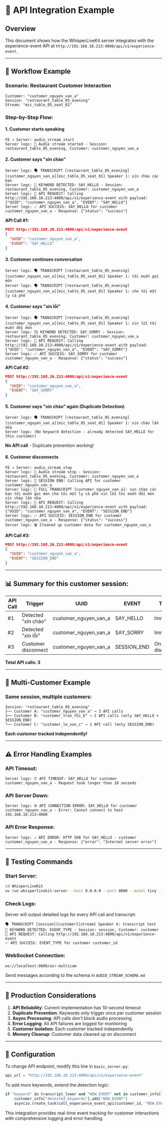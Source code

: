 # 🔌 API Integration Example

## Overview
This document shows how the WhisperLiveKit server integrates with the experience-event API at `http://192.168.10.213:4000/api/v1/experience-event`.

---

## 🎯 **Workflow Example**

### **Scenario: Restaurant Customer Interaction**

```
Customer: "customer_nguyen_van_a"
Session: "restaurant_table_05_evening"
Stream: "mic_table_05_seat_01"
```

### **Step-by-Step Flow:**

#### **1. Customer starts speaking**
```
FE → Server: audio_stream_start
Server logs: 🚀 Audio stream started - Session: restaurant_table_05_evening, Customer: customer_nguyen_van_a
```

#### **2. Customer says "xin chào"**
```
Server logs: 🗣️ TRANSCRIPT [restaurant_table_05_evening][customer_nguyen_van_a][mic_table_05_seat_01] Speaker 1: xin chào các bạn
Server logs: 🎉 KEYWORD DETECTED: SAY_HELLO - Session: restaurant_table_05_evening, Customer: customer_nguyen_van_a
Server logs: 🚀 API REQUEST: Calling http://192.168.10.213:4000/api/v1/experience-event with payload: {"UUID": "customer_nguyen_van_a", "EVENT": "SAY_HELLO"}
Server logs: ✅ API SUCCESS: SAY_HELLO for customer customer_nguyen_van_a - Response: {"status": "success"}
```

**API Call #1:**
```json
POST http://192.168.10.213:4000/api/v1/experience-event
{
  "UUID": "customer_nguyen_van_a",
  "EVENT": "SAY_HELLO"
}
```

#### **3. Customer continues conversation**
```
Server logs: 🗣️ TRANSCRIPT [restaurant_table_05_evening][customer_nguyen_van_a][mic_table_05_seat_01] Speaker 1: tôi muốn gọi món
Server logs: 🗣️ TRANSCRIPT [restaurant_table_05_evening][customer_nguyen_van_a][mic_table_05_seat_01] Speaker 1: cho tôi một ly cà phê
```

#### **4. Customer says "xin lỗi"**
```
Server logs: 🗣️ TRANSCRIPT [restaurant_table_05_evening][customer_nguyen_van_a][mic_table_05_seat_01] Speaker 1: xin lỗi tôi muốn đổi món
Server logs: 😔 KEYWORD DETECTED: SAY_SORRY - Session: restaurant_table_05_evening, Customer: customer_nguyen_van_a
Server logs: 🚀 API REQUEST: Calling http://192.168.10.213:4000/api/v1/experience-event with payload: {"UUID": "customer_nguyen_van_a", "EVENT": "SAY_SORRY"}
Server logs: ✅ API SUCCESS: SAY_SORRY for customer customer_nguyen_van_a - Response: {"status": "success"}
```

**API Call #2:**
```json
POST http://192.168.10.213:4000/api/v1/experience-event
{
  "UUID": "customer_nguyen_van_a",
  "EVENT": "SAY_SORRY"
}
```

#### **5. Customer says "xin chào" again (Duplicate Detection)**
```
Server logs: 🗣️ TRANSCRIPT [restaurant_table_05_evening][customer_nguyen_van_a][mic_table_05_seat_01] Speaker 1: xin chào lần nữa
Server logs: (No keyword detection - already detected SAY_HELLO for this customer)
```
**No API call** - Duplicate prevention working!

#### **6. Customer disconnects**
```
FE → Server: audio_stream_stop
Server logs: 🛑 Audio stream stop - Session: restaurant_table_05_evening, Customer: customer_nguyen_van_a
Server logs: 🏁 SESSION END: Calling API for customer customer_nguyen_van_a
Server logs: 📝 FULL TRANSCRIPT [customer_nguyen_van_a]: xin chào các bạn tôi muốn gọi món cho tôi một ly cà phê xin lỗi tôi muốn đổi món xin chào lần nữa
Server logs: 🚀 API REQUEST: Calling http://192.168.10.213:4000/api/v1/experience-event with payload: {"UUID": "customer_nguyen_van_a", "EVENT": "SESSION_END"}
Server logs: ✅ API SUCCESS: SESSION_END for customer customer_nguyen_van_a - Response: {"status": "success"}
Server logs: 🗑️ Cleaned up customer data for customer_nguyen_van_a
```

**API Call #3:**
```json
POST http://192.168.10.213:4000/api/v1/experience-event
{
  "UUID": "customer_nguyen_van_a",
  "EVENT": "SESSION_END"
}
```

---

## 📊 **Summary for this customer session:**

| API Call | Trigger | UUID | EVENT | Timing |
|----------|---------|------|-------|--------|
| #1 | Detected "xin chào" | customer_nguyen_van_a | SAY_HELLO | Immediate |
| #2 | Detected "xin lỗi" | customer_nguyen_van_a | SAY_SORRY | Immediate |
| #3 | Customer disconnect | customer_nguyen_van_a | SESSION_END | On disconnect |

**Total API calls: 3**

---

## 🔄 **Multi-Customer Example**

### **Same session, multiple customers:**

```
Session: "restaurant_table_05_evening"
├── Customer A: "customer_nguyen_van_a" → 3 API calls
├── Customer B: "customer_tran_thi_b" → 2 API calls (only SAY_HELLO + SESSION_END)
└── Customer C: "customer_le_van_c" → 1 API call (only SESSION_END)
```

**Each customer tracked independently!**

---

## ⚠️ **Error Handling Examples**

### **API Timeout:**
```
Server logs: ⏰ API TIMEOUT: SAY_HELLO for customer customer_nguyen_van_a - Request took longer than 10 seconds
```

### **API Server Down:**
```
Server logs: 🌐 API CONNECTION ERROR: SAY_HELLO for customer customer_nguyen_van_a - Error: Cannot connect to host 192.168.10.213:4000
```

### **API Error Response:**
```
Server logs: ⚠️ API ERROR: HTTP 500 for SAY_HELLO - customer customer_nguyen_van_a - Response: {"error": "Internal server error"}
```

---

## 🧪 **Testing Commands**

### **Start Server:**
```bash
cd WhisperLiveKit
uv run whisperlivekit-server --host 0.0.0.0 --port 8000 --model tiny --diarization --diarization-backend sortformer
```

### **Check Logs:**
Server will output detailed logs for every API call and transcript:
```
🗣️ TRANSCRIPT [session][customer][stream] Speaker X: transcript text
🎉 KEYWORD DETECTED: EVENT_TYPE - Session: session, Customer: customer
🚀 API REQUEST: Calling http://192.168.10.213:4000/api/v1/experience-event
✅ API SUCCESS: EVENT_TYPE for customer customer_id
```

### **WebSocket Connection:**
```
ws://localhost:8000/asr-multicam
```

Send messages according to the schema in `AUDIO_STREAM_SCHEMA.md`

---

## 🎯 **Production Considerations**

1. **API Reliability**: Current implementation has 10-second timeout
2. **Duplicate Prevention**: Keywords only trigger once per customer session
3. **Async Processing**: API calls don't block audio processing
4. **Error Logging**: All API failures are logged for monitoring
5. **Customer Isolation**: Each customer tracked independently
6. **Memory Cleanup**: Customer data cleaned up on disconnect

---

## 🔧 **Configuration**

To change API endpoint, modify this line in `basic_server.py`:
```python
api_url = "http://192.168.10.213:4000/api/v1/experience-event"
```

To add more keywords, extend the detection logic:
```python
if "keyword" in transcript_lower and "NEW_EVENT" not in customer_info["detected_keywords"]:
    customer_info["detected_keywords"].add("NEW_EVENT")
    asyncio.create_task(call_experience_event_api(customer_id, "NEW_EVENT"))
```

This integration provides real-time event tracking for customer interactions with comprehensive logging and error handling.
